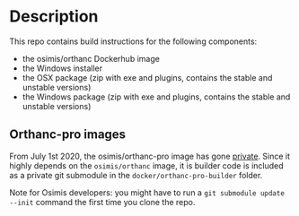 # Description

This repo contains build instructions for the following components:

- the osimis/orthanc Dockerhub image
- the Windows installer
- the OSX package (zip with exe and plugins, contains the stable and unstable versions)
- the Windows package (zip with exe and plugins, contains the stable and unstable versions)

## Orthanc-pro images

From July 1st 2020, the osimis/orthanc-pro image has gone [private](https://www.osimis.io/en/services.html#cloud-plugins).  Since it highly depends
on the `osimis/orthanc` image, it is builder code is included as a private git submodule in the `docker/orthanc-pro-builder` folder.

Note for Osimis developers: you might have to run a `git submodule update --init` command the first time you clone the repo.